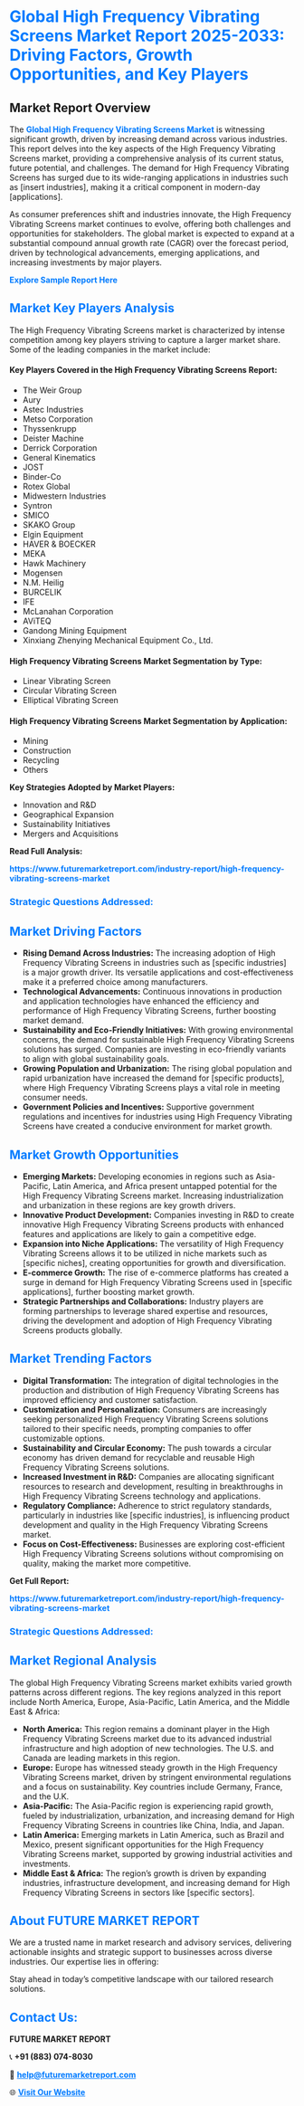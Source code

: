 <h1 style="color: #007BFF;">Global High Frequency Vibrating Screens Market Report 2025-2033: Driving Factors, Growth Opportunities, and Key Players</h1>

<section id="overview">
<h2>Market Report Overview</h2>
<p>The <a href="https://www.futuremarketreport.com/industry-report/high-frequency-vibrating-screens-market" style="color: #007BFF; text-decoration: none;"><strong>Global High Frequency Vibrating Screens Market</strong></a> is witnessing significant growth, driven by increasing demand across various industries. This report delves into the key aspects of the High Frequency Vibrating Screens market, providing a comprehensive analysis of its current status, future potential, and challenges. The demand for High Frequency Vibrating Screens has surged due to its wide-ranging applications in industries such as [insert industries], making it a critical component in modern-day [applications].</p>
<p>As consumer preferences shift and industries innovate, the High Frequency Vibrating Screens market continues to evolve, offering both challenges and opportunities for stakeholders. The global market is expected to expand at a substantial compound annual growth rate (CAGR) over the forecast period, driven by technological advancements, emerging applications, and increasing investments by major players.</p>
</section>

<section id="overview">
<p><a href="https://www.futuremarketreport.com/request-sample/reportId=57700" style="color: #007BFF; text-decoration: none;"><strong>Explore Sample Report Here</strong></a></p>
</section>

<section id="key-players">
<h2 style="color: #007BFF;">Market Key Players Analysis</h2>
<p>The High Frequency Vibrating Screens market is characterized by intense competition among key players striving to capture a larger market share. Some of the leading companies in the market include:</p>
<h4>Key Players Covered in the High Frequency Vibrating Screens Report:</h4>
<ul><li>The Weir Group</li><li>Aury</li><li>Astec Industries</li><li>Metso Corporation</li><li>Thyssenkrupp</li><li>Deister Machine</li><li>Derrick Corporation</li><li>General Kinematics</li><li>JOST</li><li>Binder-Co</li><li>Rotex Global</li><li>Midwestern Industries</li><li>Syntron</li><li>SMICO</li><li>SKAKO Group</li><li>Elgin Equipment</li><li>HAVER &amp; BOECKER</li><li>MEKA</li><li>Hawk Machinery</li><li>Mogensen</li><li>N.M. Heilig</li><li>BURCELIK</li><li>IFE</li><li>McLanahan Corporation</li><li>AViTEQ</li><li>Gandong Mining Equipment</li><li>Xinxiang Zhenying Mechanical Equipment Co., Ltd.</li></ul>
<h4>High Frequency Vibrating Screens Market Segmentation by Type:</h4>
<ul><li>Linear Vibrating Screen</li><li>Circular Vibrating Screen</li><li>Elliptical Vibrating Screen</li></ul>

<h4>High Frequency Vibrating Screens Market Segmentation by Application:</h4>
<ul><li>Mining</li><li>Construction</li><li>Recycling</li><li>Others</li></ul>
<p><strong>Key Strategies Adopted by Market Players:</strong></p>
<ul>
<li>Innovation and R&D</li>
<li>Geographical Expansion</li>
<li>Sustainability Initiatives</li>
<li>Mergers and Acquisitions</li>
</ul>
</section>

<section>
<p><strong>Read Full Analysis: </strong></p><a href="https://www.futuremarketreport.com/industry-report/high-frequency-vibrating-screens-market" style="color: #007BFF; text-decoration: none;"><strong>https://www.futuremarketreport.com/industry-report/high-frequency-vibrating-screens-market</strong></a>
<h3 style="color: #007BFF;">Strategic Questions Addressed:</h3>
</section>

<section id="driving-factors">
<h2 style="color: #007BFF;">Market Driving Factors</h2>
<ul>
<li><strong>Rising Demand Across Industries:</strong> The increasing adoption of High Frequency Vibrating Screens in industries such as [specific industries] is a major growth driver. Its versatile applications and cost-effectiveness make it a preferred choice among manufacturers.</li>
<li><strong>Technological Advancements:</strong> Continuous innovations in production and application technologies have enhanced the efficiency and performance of High Frequency Vibrating Screens, further boosting market demand.</li>
<li><strong>Sustainability and Eco-Friendly Initiatives:</strong> With growing environmental concerns, the demand for sustainable High Frequency Vibrating Screens solutions has surged. Companies are investing in eco-friendly variants to align with global sustainability goals.</li>
<li><strong>Growing Population and Urbanization:</strong> The rising global population and rapid urbanization have increased the demand for [specific products], where High Frequency Vibrating Screens plays a vital role in meeting consumer needs.</li>
<li><strong>Government Policies and Incentives:</strong> Supportive government regulations and incentives for industries using High Frequency Vibrating Screens have created a conducive environment for market growth.</li>
</ul>
</section>

<section id="growth-opportunities">
<h2 style="color: #007BFF;">Market Growth Opportunities</h2>
<ul>
<li><strong>Emerging Markets:</strong> Developing economies in regions such as Asia-Pacific, Latin America, and Africa present untapped potential for the High Frequency Vibrating Screens market. Increasing industrialization and urbanization in these regions are key growth drivers.</li>
<li><strong>Innovative Product Development:</strong> Companies investing in R&D to create innovative High Frequency Vibrating Screens products with enhanced features and applications are likely to gain a competitive edge.</li>
<li><strong>Expansion into Niche Applications:</strong> The versatility of High Frequency Vibrating Screens allows it to be utilized in niche markets such as [specific niches], creating opportunities for growth and diversification.</li>
<li><strong>E-commerce Growth:</strong> The rise of e-commerce platforms has created a surge in demand for High Frequency Vibrating Screens used in [specific applications], further boosting market growth.</li>
<li><strong>Strategic Partnerships and Collaborations:</strong> Industry players are forming partnerships to leverage shared expertise and resources, driving the development and adoption of High Frequency Vibrating Screens products globally.</li>
</ul>
</section>

<section id="trending-factors">
<h2 style="color: #007BFF;">Market Trending Factors</h2>
<ul>
<li><strong>Digital Transformation:</strong> The integration of digital technologies in the production and distribution of High Frequency Vibrating Screens has improved efficiency and customer satisfaction.</li>
<li><strong>Customization and Personalization:</strong> Consumers are increasingly seeking personalized High Frequency Vibrating Screens solutions tailored to their specific needs, prompting companies to offer customizable options.</li>
<li><strong>Sustainability and Circular Economy:</strong> The push towards a circular economy has driven demand for recyclable and reusable High Frequency Vibrating Screens solutions.</li>
<li><strong>Increased Investment in R&D:</strong> Companies are allocating significant resources to research and development, resulting in breakthroughs in High Frequency Vibrating Screens technology and applications.</li>
<li><strong>Regulatory Compliance:</strong> Adherence to strict regulatory standards, particularly in industries like [specific industries], is influencing product development and quality in the High Frequency Vibrating Screens market.</li>
<li><strong>Focus on Cost-Effectiveness:</strong> Businesses are exploring cost-efficient High Frequency Vibrating Screens solutions without compromising on quality, making the market more competitive.</li>
</ul>
</section>

<section>
<p><strong>Get Full Report: </strong></p><a href="https://www.futuremarketreport.com/industry-report/high-frequency-vibrating-screens-market" style="color: #007BFF; text-decoration: none;"><strong>https://www.futuremarketreport.com/industry-report/high-frequency-vibrating-screens-market</strong></a>
<h3 style="color: #007BFF;">Strategic Questions Addressed:</h3>
</section>


<section id="regional-analysis">
<h2 style="color: #007BFF;">Market Regional Analysis</h2>
<p>The global High Frequency Vibrating Screens market exhibits varied growth patterns across different regions. The key regions analyzed in this report include North America, Europe, Asia-Pacific, Latin America, and the Middle East & Africa:</p>
<ul>
<li><strong>North America:</strong> This region remains a dominant player in the High Frequency Vibrating Screens market due to its advanced industrial infrastructure and high adoption of new technologies. The U.S. and Canada are leading markets in this region.</li>
<li><strong>Europe:</strong> Europe has witnessed steady growth in the High Frequency Vibrating Screens market, driven by stringent environmental regulations and a focus on sustainability. Key countries include Germany, France, and the U.K.</li>
<li><strong>Asia-Pacific:</strong> The Asia-Pacific region is experiencing rapid growth, fueled by industrialization, urbanization, and increasing demand for High Frequency Vibrating Screens in countries like China, India, and Japan.</li>
<li><strong>Latin America:</strong> Emerging markets in Latin America, such as Brazil and Mexico, present significant opportunities for the High Frequency Vibrating Screens market, supported by growing industrial activities and investments.</li>
<li><strong>Middle East & Africa:</strong> The region’s growth is driven by expanding industries, infrastructure development, and increasing demand for High Frequency Vibrating Screens in sectors like [specific sectors].</li>
</ul>
</section>

<footer>
<h2 style="color: #007BFF;">About FUTURE MARKET REPORT</h2>
<p>We are a trusted name in market research and advisory services, delivering actionable insights and strategic support to businesses across diverse industries. Our expertise lies in offering:</p>

<p>Stay ahead in today’s competitive landscape with our tailored research solutions.</p>

<h2 style="color: #007BFF;">Contact Us:</h2>
<p><strong>FUTURE MARKET REPORT</strong></p>
<p>📞 <strong>+91 (883) 074-8030</strong></p>
<p>📧 <strong><a href="mailto:help@futuremarketreport.com" style="color: #007BFF;">help@futuremarketreport.com</a></strong></p>
<p>🌐 <strong><a href="https://www.futuremarketreport.com/" style="color: #007BFF;">Visit Our Website</a></strong></p>
</footer>